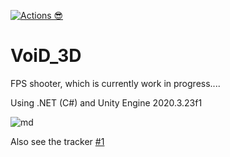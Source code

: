 [![Actions 😎](https://github.com/anderlli0053/VoiD_3D/actions/workflows/main.yml/badge.svg?branch=main)](https://github.com/anderlli0053/VoiD_3D/actions/workflows/main.yml)



# VoiD_3D

FPS shooter, which is currently work in progress....



Using .NET (C#) and Unity Engine 2020.3.23f1


![md](https://user-images.githubusercontent.com/22171451/142933066-8e4b497c-d206-438f-b457-40c364c1f009.PNG)



Also see the tracker [#1](/../../issues/1)




